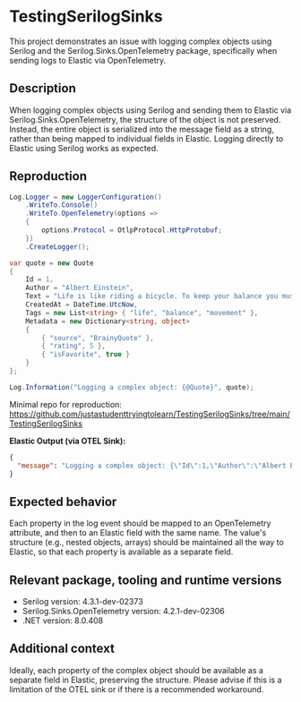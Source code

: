 # TestingSerilogSinks

This project demonstrates an issue with logging complex objects using Serilog and the Serilog.Sinks.OpenTelemetry package, specifically when sending logs to Elastic via OpenTelemetry.

## Description

When logging complex objects using Serilog and sending them to Elastic via Serilog.Sinks.OpenTelemetry, the structure of the object is not preserved. 
Instead, the entire object is serialized into the message field as a string, rather than being mapped to individual fields in Elastic. 
Logging directly to Elastic using Serilog works as expected.

## Reproduction

```csharp
Log.Logger = new LoggerConfiguration()
    .WriteTo.Console()
    .WriteTo.OpenTelemetry(options =>
    {
        options.Protocol = OtlpProtocol.HttpProtobuf;
    })
    .CreateLogger();

var quote = new Quote
{
    Id = 1,
    Author = "Albert Einstein",
    Text = "Life is like riding a bicycle. To keep your balance you must keep moving.",
    CreatedAt = DateTime.UtcNow,
    Tags = new List<string> { "life", "balance", "movement" },
    Metadata = new Dictionary<string, object>
    {
        { "source", "BrainyQuote" },
        { "rating", 5 },
        { "isFavorite", true }
    }
};

Log.Information("Logging a complex object: {@Quote}", quote);
```

Minimal repo for reproduction:  
https://github.com/justastudenttryingtolearn/TestingSerilogSinks/tree/main/TestingSerilogSinks

**Elastic Output (via OTEL Sink):**
```json
{
  "message": "Logging a complex object: {\"Id\":1,\"Author\":\"Albert Einstein\",\"Text\":\"Life is like riding a bicycle. To keep your balance you must keep moving.\",\"CreatedAt\":\"2025-08-22T11:40:51.2619620Z\",\"Tags\":[\"life\",\"balance\",\"movement\"],\"Metadata\":{\"source\":\"BrainyQuote\",\"rating\":5,\"isFavorite\":true},\"$type\":\"Quote\"}"
}
```

## Expected behavior

Each property in the log event should be mapped to an OpenTelemetry attribute, and then to an Elastic field with the same name. 
The value's structure (e.g., nested objects, arrays) should be maintained all the way to Elastic, so that each property is available as a separate field.

## Relevant package, tooling and runtime versions

- Serilog version: 4.3.1-dev-02373 
- Serilog.Sinks.OpenTelemetry version: 4.2.1-dev-02306
- .NET version: 8.0.408

## Additional context

Ideally, each property of the complex object should be available as a separate field in Elastic, preserving the structure. 
Please advise if this is a limitation of the OTEL sink or if there is a recommended workaround.

